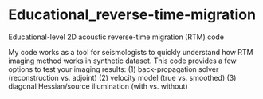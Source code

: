 # Educational_reverse-time-migration
Educational-level 2D acoustic reverse-time migration (RTM) code

My code works as a tool for seismologists to quickly understand how RTM imaging method works in synthetic dataset. This code provides a few options to test your imaging results:
(1) back-propagation solver (reconstruction vs. adjoint)
(2) velocity model (true vs. smoothed)
(3) diagonal Hessian/source illumination (with vs. without)
